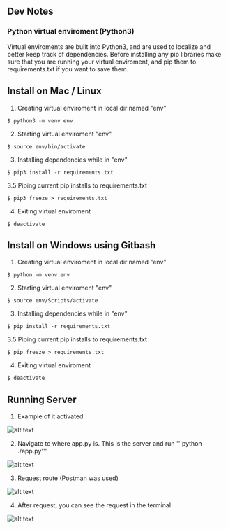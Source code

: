 ## Dev Notes 
### Python virtual enviroment (Python3)
Virtual enviroments are built into Python3, and are used to localize and better keep track of dependencies. Before installing any pip libraries make sure that you are running your virtual enviroment, and pip them to requirements.txt if you want to save them. 

## Install on Mac / Linux

1. Creating virtual enviroment in local dir named "env"
```
$ python3 -m venv env 
```

2. Starting virtual enviroment "env" 
```
$ source env/bin/activate
```

3. Installing dependencies while in "env"
```
$ pip3 install -r requirements.txt 
```

3.5 Piping current pip installs to requirements.txt
```
$ pip3 freeze > requirements.txt 
```

4. Exiting virtual enviroment
```
$ deactivate
```

## Install on Windows using Gitbash

1. Creating virtual enviroment in local dir named "env"
```
$ python -m venv env
```

2. Starting virtual enviroment "env" 
```
$ source env/Scripts/activate
```

3. Installing dependencies while in "env"
```
$ pip install -r requirements.txt 
```

3.5 Piping current pip installs to requirements.txt
```
$ pip freeze > requirements.txt 
```

4. Exiting virtual enviroment
```
$ deactivate
```
 ## Running Server
 
1. Example of it activated

![alt text](https://github.com/Sllarsen/Principals-Server/blob/master/resources/readmepics/activate.png)

2. Navigate to where app.py is. This is the server and run
'''python ./app.py'''

![alt text](https://github.com/Sllarsen/Principals-Server/blob/master/resources/readmepics/activate%20server.png)

3. Request route (Postman was used)

![alt text](https://github.com/Sllarsen/Principals-Server/blob/master/resources/readmepics/setuppostman.gif)

4. After request, you can see the request in the terminal

![alt text](https://github.com/Sllarsen/Principals-Server/blob/master/resources/readmepics/request.png)
